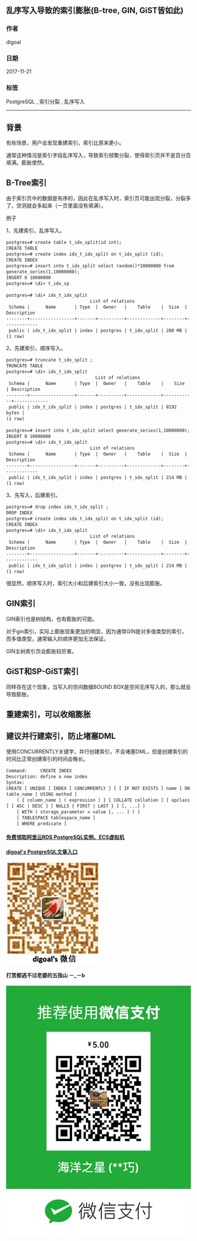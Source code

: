 ## 乱序写入导致的索引膨胀(B-tree, GIN, GiST皆如此)  
                  
### 作者                  
digoal                  
                  
### 日期                  
2017-11-21                 
                  
### 标签                  
PostgreSQL , 索引分裂 , 乱序写入     
                  
----                  
                  
## 背景     
有些场景，用户会发现重建索引，索引比原来更小。  
  
通常这种情况是索引字段乱序写入，导致索引频繁分裂，使得索引页并不是百分百填满。膨胀使然。  
  
## B-Tree索引  
由于索引页中的数据是有序的，因此在乱序写入时，索引页可能出现分裂，分裂多了，空洞就会多起来（一页里面没有填满）。  
  
例子  
  
1、先建索引，乱序写入。  
  
```  
postgres=# create table t_idx_split(id int);  
CREATE TABLE  
postgres=# create index idx_t_idx_split on t_idx_split (id);  
CREATE INDEX  
postgres=# insert into t_idx_split select random()*10000000 from generate_series(1,10000000);  
INSERT 0 10000000  
postgres=# \di+ t_idx_sp  
  
postgres=# \di+ idx_t_idx_split   
                                List of relations  
 Schema |      Name       | Type  |  Owner   |    Table    |  Size  | Description   
--------+-----------------+-------+----------+-------------+--------+-------------  
 public | idx_t_idx_split | index | postgres | t_idx_split | 280 MB |   
(1 row)  
```  
  
2、先建索引，顺序写入。  
  
```  
postgres=# truncate t_idx_split ;  
TRUNCATE TABLE  
postgres=# \di+ idx_t_idx_split   
                                  List of relations  
 Schema |      Name       | Type  |  Owner   |    Table    |    Size    | Description   
--------+-----------------+-------+----------+-------------+------------+-------------  
 public | idx_t_idx_split | index | postgres | t_idx_split | 8192 bytes |   
(1 row)  
  
postgres=# insert into t_idx_split select generate_series(1,10000000);  
INSERT 0 10000000  
postgres=# \di+ idx_t_idx_split   
                                List of relations  
 Schema |      Name       | Type  |  Owner   |    Table    |  Size  | Description   
--------+-----------------+-------+----------+-------------+--------+-------------  
 public | idx_t_idx_split | index | postgres | t_idx_split | 214 MB |   
(1 row)  
```  
  
3、先写入，后建索引。  
  
```  
postgres=# drop index idx_t_idx_split ;  
DROP INDEX  
postgres=# create index idx_t_idx_split on t_idx_split (id);  
CREATE INDEX  
postgres=# \di+ idx_t_idx_split   
                                List of relations  
 Schema |      Name       | Type  |  Owner   |    Table    |  Size  | Description   
--------+-----------------+-------+----------+-------------+--------+-------------  
 public | idx_t_idx_split | index | postgres | t_idx_split | 214 MB |   
(1 row)  
```  
  
很显然，顺序写入时，索引大小和后建索引大小一致，没有出现膨胀。  
  
## GIN索引  
  
GIN索引也是树结构，也有膨胀的可能。  
  
对于gin索引，实际上膨胀现象更加的明显，因为通常GIN是对多值类型的索引，而多值类型，通常输入的顺序更加无法保证。  
  
GIN主树索引页会膨胀较厉害。  
  
## GiST和SP-GiST索引  
同样存在这个现象，当写入的空间数据BOUND BOX是空间无序写入的，那么就会导致膨胀。  
  
## 重建索引，可以收缩膨胀  
  
## 建议并行建索引，防止堵塞DML  
使用CONCURRENTLY关键字，并行创建索引，不会堵塞DML，但是创建索引的时间比正常创建索引的时间会略长。   
   
    
```
Command:     CREATE INDEX
Description: define a new index
Syntax:
CREATE [ UNIQUE ] INDEX [ CONCURRENTLY ] [ [ IF NOT EXISTS ] name ] ON table_name [ USING method ]
    ( { column_name | ( expression ) } [ COLLATE collation ] [ opclass ] [ ASC | DESC ] [ NULLS { FIRST | LAST } ] [, ...] )
    [ WITH ( storage_parameter = value [, ... ] ) ]
    [ TABLESPACE tablespace_name ]
    [ WHERE predicate ]
```
  
  
  
  
  
  
  
  
  
  
  
  
  
#### [免费领取阿里云RDS PostgreSQL实例、ECS虚拟机](https://free.aliyun.com/ "57258f76c37864c6e6d23383d05714ea")
  
  
#### [digoal's PostgreSQL文章入口](https://github.com/digoal/blog/blob/master/README.md "22709685feb7cab07d30f30387f0a9ae")
  
  
![digoal's weixin](../pic/digoal_weixin.jpg "f7ad92eeba24523fd47a6e1a0e691b59")
  
  
  
  
  
  
#### 打赏都逃不过老婆的五指山 －_－b  
![wife's weixin ds](../pic/wife_weixin_ds.jpg "acd5cce1a143ef1d6931b1956457bc9f")
  
